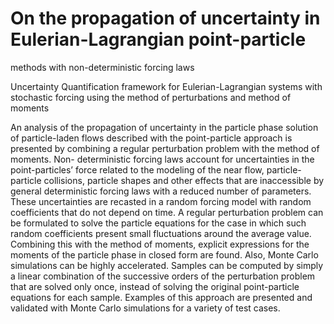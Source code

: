 # On the propagation of uncertainty in Eulerian-Lagrangian point-particle
methods with non-deterministic forcing laws

Uncertainty Quantification framework for Eulerian-Lagrangian systems with stochastic forcing using the method of perturbations and method of moments

An analysis of the propagation of uncertainty in the particle phase solution of particle-laden flows described with the
point-particle approach is presented by combining a regular perturbation problem with the method of moments. Non-
deterministic forcing laws account for uncertainties in the point-particles’ force related to the modeling of the near
flow, particle-particle collisions, particle shapes and other effects that are inaccessible by general deterministic forcing
laws with a reduced number of parameters. These uncertainties are recasted in a random forcing model with random
coefficients that do not depend on time. A regular perturbation problem can be formulated to solve the particle equations
for the case in which such random coefficients present small fluctuations around the average value. Combining this
with the method of moments, explicit expressions for the moments of the particle phase in closed form are found. Also,
Monte Carlo simulations can be highly accelerated. Samples can be computed by simply a linear combination of the
successive orders of the perturbation problem that are solved only once, instead of solving the original point-particle
equations for each sample. Examples of this approach are presented and validated with Monte Carlo simulations for a
variety of test cases.